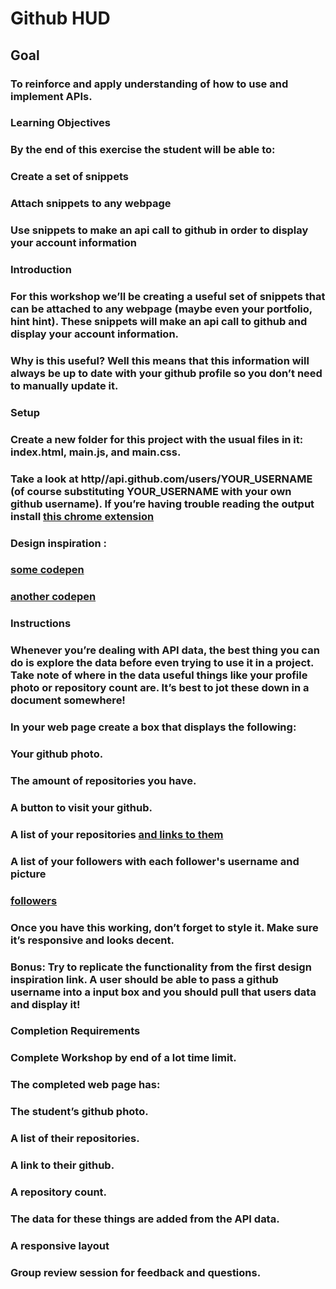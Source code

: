 # Github HUD
## Goal
### To reinforce and apply understanding of how to use and implement APIs.
### Learning Objectives
### By the end of this exercise the student will be able to:
### Create a set of snippets
### Attach snippets to any webpage
### Use snippets to make an api call to github in order to display your account information
### Introduction
### For this workshop we’ll be creating a useful set of snippets that can be attached to any webpage (maybe even your portfolio, hint hint). These snippets will make an api call to github and display your account information. 

### Why is this useful? Well this means that this information will always be up to date with your github profile so you don’t need to manually update it. 
### Setup
### Create a new folder for this project with the usual files in it: index.html, main.js, and main.css. 
### Take a look at http//api.github.com/users/YOUR_USERNAME (of course substituting YOUR_USERNAME with your own github username). If you’re having trouble reading the output install [this chrome extension](https://goo.gl/FGvA5v)

### Design inspiration :
###  [some codepen](https://codepen.io/hesmaili95/pen/wGzodM) 
### [another codepen](https://codepen.io/lcasleme/pen/RRwrLE) 
### Instructions
### Whenever you’re dealing with API data, the best thing you can do is explore the data before even trying to use it in a project. Take note of where in the data useful things like your profile photo or repository count are. It’s best to jot these down in a document somewhere! 
### In your web page create a box that displays the following:
### Your github photo.
### The amount of repositories you have. 
### A button to visit your github. 
### A list of your repositories [and links to them](http://api.github.com/users/YOUR_USERNAME/repos)
### A list of your followers with each follower's username and picture
### [followers](https://api.github.com/users/YOUR_USERNAME/followers)
### Once you have this working, don’t forget to style it. Make sure it’s responsive and looks decent. 




### Bonus: Try to replicate the functionality from the first design inspiration link. A user should be able to pass a github username into a input box and you should pull that users data and display it!


### Completion Requirements
### Complete Workshop by end of a lot time limit.
### The completed web page has:
### The student’s github photo.
### A list of their repositories.
### A link to their github.  
### A repository count. 
### The data for these things are added from the API data. 
### A responsive layout
### Group review session for feedback and questions.





